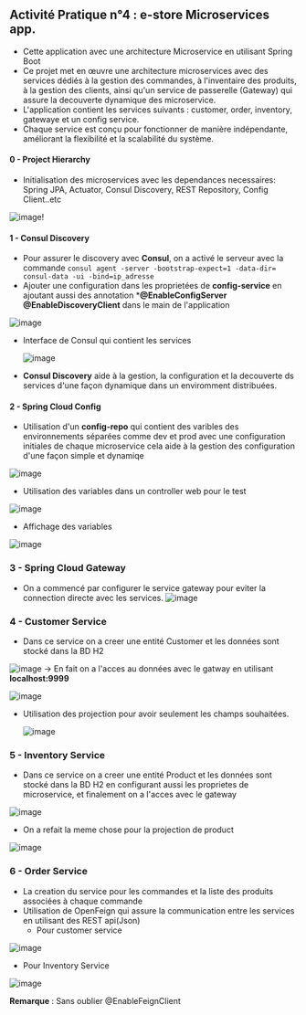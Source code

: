 ## Activité Pratique n°4 : e-store Microservices app.


-  Cette application avec une architecture Microservice en utilisant Spring Boot
-  Ce projet met en œuvre une architecture microservices avec des services dédiés à la gestion des commandes, à l'inventaire des produits, à la gestion des clients, ainsi qu'un service de passerelle (Gateway) qui assure la decouverte dynamique des microservice.
-  L'application contient les services suivants : customer, order, inventory, gatewaye et un config service.
-   Chaque service est conçu pour fonctionner de manière indépendante, améliorant la flexibilité et la scalabilité du système.

#### 0 - Project Hierarchy 

- Initialisation des microservices avec les dependances necessaires: Spring JPA, Actuator, Consul Discovery, REST Repository, Config Client..etc

![image](https://github.com/KhaoulaElHattabi/microservices-app-activite-n-4/assets/92638641/b6baf3e7-136c-4c84-8abe-64a888c77cbb)!

#### 1 - Consul Discovery 
- Pour assurer le discovery avec **Consul**, on a activé le serveur avec la commande
  ``` consul agent -server -bootstrap-expect=1 -data-dir= consul-data -ui -bind=ip_adresse ```
- Ajouter une configuration dans les proprietées de **config-service** en ajoutant aussi des annotation ***@EnableConfigServer @EnableDiscoveryClient** dans le main de l'application
  
![image](https://github.com/KhaoulaElHattabi/microservices-app-activite-n-4/assets/92638641/12940ae5-702c-49fd-920a-6c176b68bd70)

- Interface de Consul qui contient les services
  
  ![image](https://github.com/KhaoulaElHattabi/microservices-app-activite-n-4/assets/92638641/a65bf163-29a3-41ba-91cc-834d9faf3054)

- **Consul Discovery** aide à la gestion, la configuration et la decouverte ds services d'une façon dynamique dans un enviromment distribuées.
  
#### 2 - Spring Cloud Config
- Utilisation d'un **config-repo** qui contient des varibles des environnements séparées comme dev et prod avec une configuration initiales de chaque microservice cela aide à la gestion des configuration d'une façon simple et dynamiqe
  
![image](https://github.com/KhaoulaElHattabi/microservices-app-activite-n-4/assets/92638641/9f688a93-2f8a-42fe-b54d-bf2d386e5cd1)

  - Utilisation des variables dans un controller web pour le test
  
  ![image](https://github.com/KhaoulaElHattabi/microservices-app-activite-n-4/assets/92638641/8d5ea783-b4e3-4d03-a785-b7bc7e2c7639)
  
  - Affichage des variables
  
  ![image](https://github.com/KhaoulaElHattabi/microservices-app-activite-n-4/assets/92638641/ff70d391-8f25-41bb-9638-756d0a7b30ee)

### 3 - Spring Cloud Gateway 
- On a commencé par configurer le service gateway pour eviter la connection directe avec les services.
  ![image](https://github.com/KhaoulaElHattabi/microservices-app-activite-n-4/assets/92638641/281006d1-17d8-4bed-809e-93af9135d9d9)

### 4 - Customer Service
- Dans ce service on a creer une entité Customer et les données sont stocké dans la BD H2
  
![image](https://github.com/KhaoulaElHattabi/microservices-app-activite-n-4/assets/92638641/9d527ebd-0979-45d4-9d52-47ad36432f50)
-> En fait on a l'acces au données avec le gatway en utilisant **localhost:9999**
  
![image](https://github.com/KhaoulaElHattabi/microservices-app-activite-n-4/assets/92638641/0829c2b9-91d5-4570-b866-8c356ab9ef06)

- Utilisation des projection pour avoir seulement les champs souhaitées.

  ![image](https://github.com/KhaoulaElHattabi/microservices-app-activite-n-4/assets/92638641/bcc18278-1fe1-43ad-b3dc-69cd4f976539)


### 5 - Inventory Service
- Dans ce service on a creer une entité Product et les données sont stocké dans la BD H2 en configurant aussi les proprietes de microservice, et finalement on a l'acces avec le gateway
  
![image](https://github.com/KhaoulaElHattabi/microservices-app-activite-n-4/assets/92638641/b9e9b8b8-63fa-43a3-ad5a-8bfe1de9020e)

- On a refait la meme chose pour la projection de product 

![image](https://github.com/KhaoulaElHattabi/microservices-app-activite-n-4/assets/92638641/25083cf3-4762-45da-8a56-d5d12cfeeb7a)


### 6 - Order Service
* La creation du service pour les commandes et la liste des produits associées à chaque commande
* Utilisation de OpenFeign qui assure la communication entre les services en utilisant des REST api(Json)
  - Pour customer service
  
![image](https://github.com/KhaoulaElHattabi/microservices-app-activite-n-4/assets/92638641/9adb9bda-3b0f-4893-ba9d-1c31ad342ade)

  - Pour Inventory Service
    
![image](https://github.com/KhaoulaElHattabi/microservices-app-activite-n-4/assets/92638641/e9ebfecd-6af5-467a-869a-889b386b7e48)

**Remarque** : Sans oublier @EnableFeignClient 




